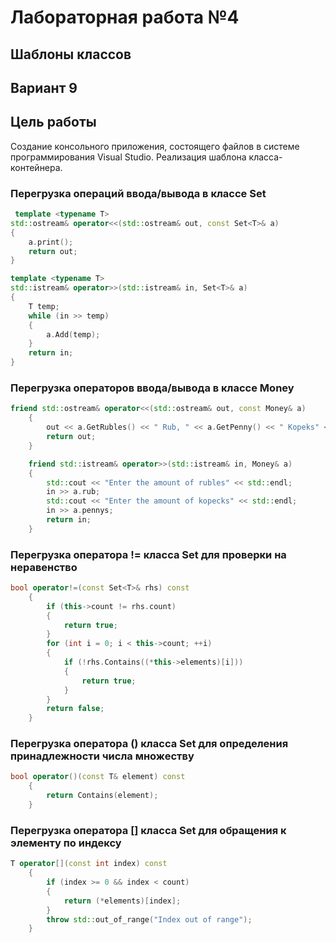 # Лабораторная работа №4 #

## Шаблоны классов ##

## Вариант 9 ##
 

## Цель работы ##
Создание консольного приложения, состоящего  файлов в системе  программирования Visual Studio. Реализация шаблона класса-контейнера. 

### Перегрузка операций ввода/вывода в классе Set ###
```c++
 template <typename T>
std::ostream& operator<<(std::ostream& out, const Set<T>& a)
{
    a.print();
    return out;
}

template <typename T>
std::istream& operator>>(std::istream& in, Set<T>& a)
{
    T temp;
    while (in >> temp)
    {
        a.Add(temp);
    }
    return in;
}
```

### Перегрузка операторов ввода/вывода в классе Money ###

```c++
friend std::ostream& operator<<(std::ostream& out, const Money& a)
	{
		out << a.GetRubles() << " Rub, " << a.GetPenny() << " Kopeks" << std::endl;
		return out;
	}

	friend std::istream& operator>>(std::istream& in, Money& a)
	{
		std::cout << "Enter the amount of rubles" << std::endl;
		in >> a.rub;
		std::cout << "Enter the amount of kopecks" << std::endl;
		in >> a.pennys;
		return in;
	}
```

### Перегрузка оператора != класса Set для проверки на неравенство ###

```c++
bool operator!=(const Set<T>& rhs) const
    {
        if (this->count != rhs.count)
        {
            return true;
        }
        for (int i = 0; i < this->count; ++i)
        {
            if (!rhs.Contains((*this->elements)[i]))
            {
                return true;
            }
        }
        return false;
    }
```

### Перегрузка оператора ()  класса Set для определения принадлежности числа множеству ###

```c++
bool operator()(const T& element) const
    {
        return Contains(element);
    }

```

### Перегрузка оператора [] класса Set для обращения к элементу по индексу ###

```c++
T operator[](const int index) const
    {
        if (index >= 0 && index < count)
        {
            return (*elements)[index];
        }
        throw std::out_of_range("Index out of range");
    }
```